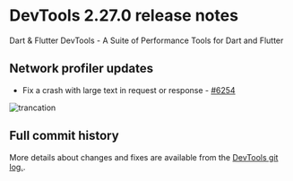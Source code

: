 
# DevTools 2.27.0 release notes

Dart & Flutter DevTools - A Suite of Performance Tools for Dart and Flutter

## Network profiler updates
- Fix a crash with large text in request or response - [#6254](https://github.com/flutter/devtools/pull/6254)

![trancation]({{site.url}}/tools/devtools/release-notes/images-2.27.0/trancation.png "trancation")

## Full commit history
More details about changes and fixes are available from the
[DevTools git log.](https://github.com/flutter/devtools/commits/master).
